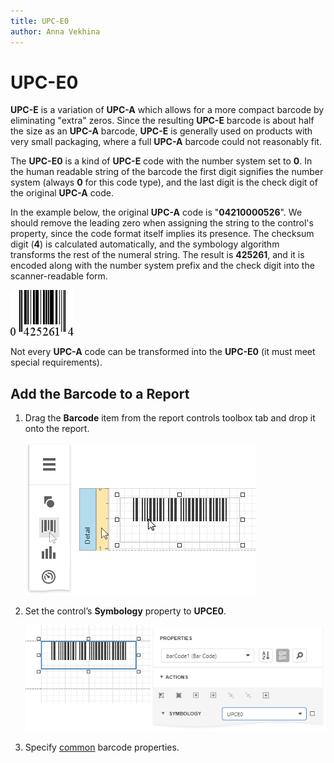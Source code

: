```yaml
---
title: UPC-E0
author: Anna Vekhina
---
```

# UPC-E0

**UPC-E** is a variation of **UPC-A** which allows for a more compact barcode by eliminating "extra" zeros. Since the resulting **UPC-E** barcode is about half the size as an **UPC-A** barcode, **UPC-E** is generally used on products with very small packaging, where a full **UPC-A** barcode could not reasonably fit.

The **UPC-E0** is a kind of **UPC-E** code with the number system set to **0**. In the human readable string of the barcode the first digit signifies the number system (always **0** for this code type), and the last digit is the check digit of the original **UPC-A** code.

In the example below,  the original **UPC-A** code is "**04210000526**". We should remove the leading zero when assigning the string to the control's property, since the code format itself implies its presence. The checksum digit (**4**) is calculated automatically, and the symbology algorithm transforms the rest of the numeral string. The result is **425261**, and it is encoded along with the number system prefix and the check digit into the scanner-readable form.

![](../../../../images/eurd-web-bar-code-upc-e0.png)


Not every **UPC-A** code can be transformed into the **UPC-E0** (it must meet special requirements).

## Add the Barcode to a Report

1. Drag the **Barcode** item from the report controls toolbox tab and drop it onto the report. 

    ![](../../../../images/eurd-web-add-bar-code-to-report.png)

2. Set the control’s **Symbology** property to **UPCE0**. 

    ![](../../../../images/upc0-in-designer.png)

3. Specify [common](add-bar-codes-to-a-report.md) barcode properties.